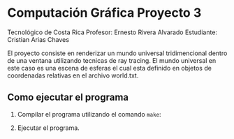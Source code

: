 # Computación Gráfica Proyecto 3

Tecnológico de Costa Rica
Profesor: Ernesto Rivera Alvarado
Estudiante: Cristian Arias Chaves

El proyecto consiste en renderizar un mundo universal tridimencional dentro de una ventana utilizando tecnicas de ray tracing. El mundo universal en este caso es una escena de esferas el cual esta definido en objetos de coordenadas relativas en el archivo world.txt.

## Como ejecutar el programa

1. Compilar el programa utilizando el comando `make`:

2. Ejecutar el programa.